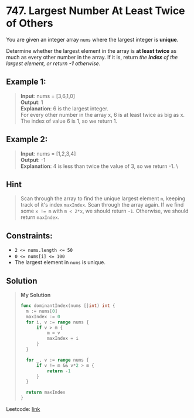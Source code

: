 # 747. Largest Number At Least Twice of Others

You are given an integer array `nums` where the largest integer is **unique**.

Determine whether the largest element in the array is **at least twice** as much as every other number in the array. If it is, return *the **index** of the largest element, or return **-1** otherwise*.

 

## Example 1:

> **Input**: nums = [3,6,1,0] \
> **Output**: 1 \
> **Explanation**: 6 is the largest integer. \
> For every other number in the array x, 6 is at least twice as big as x. \
> The index of value 6 is 1, so we return 1.

## Example 2:

> **Input**: nums = [1,2,3,4] \
> **Output**: -1 \
> **Explanation**: 4 is less than twice the value of 3, so we return -1. \

## Hint
> Scan through the array to find the unique largest element `m`, keeping track of it's index `maxIndex`. Scan through the array again. If we find some `x != m` with `m < 2*x`, we should return `-1`. Otherwise, we should return `maxIndex`.


## Constraints:

* `2 <= nums.length <= 50`
* `0 <= nums[i] <= 100`
* The largest element in `nums` is unique.

## Solution

> **My Solution**
> ```go
> func dominantIndex(nums []int) int {
> 	m := nums[0]
> 	maxIndex := 0
> 	for i, v := range nums {
> 		if v > m {
> 			m = v
> 			maxIndex = i
> 		}
> 	}
> 
> 	for _, v := range nums {
> 		if v != m && v*2 > m {
> 			return -1
> 		}
> 	}
> 
> 	return maxIndex
> }
> ```

Leetcode: [link](https://leetcode.com/problems/largest-number-at-least-twice-of-others/description/)
